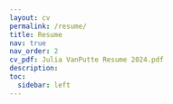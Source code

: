 ```yaml
---
layout: cv
permalink: /resume/
title: Resume
nav: true
nav_order: 2
cv_pdf: Julia VanPutte Resume 2024.pdf
description:
toc:
  sidebar: left
---
```

